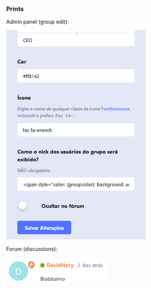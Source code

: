 ### Prints
Admin panel (group edit):

![Admin panel](.github/admin.png "Admin panel")


Forum (discussions):

![Display name](.github/displayname.gif "Display name")